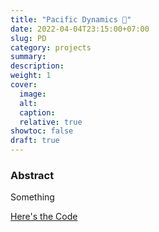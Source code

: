 ```yaml
---
title: "Pacific Dynamics 📢"
date: 2022-04-04T23:15:00+07:00
slug: PD
category: projects
summary:
description:
weight: 1
cover:
  image:
  alt:
  caption:
  relative: true
showtoc: false
draft: true
---
```


### Abstract

Something

[Here's the Code](https://github.com/hrishikeshh/)
